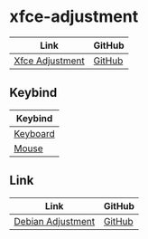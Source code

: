 

# xfce-adjustment

| Link | GitHub |
| ---- | ------ |
| [Xfce Adjustment](https://samwhelp.github.io/xfce-adjustment/) | [GitHub](https://github.com/samwhelp/xfce-adjustment) |




## Keybind

| Keybind |
| --- |
| [Keyboard](https://samwhelp.github.io/xfce-adjustment/read/config/keybind.html) |
| [Mouse](https://samwhelp.github.io/xfce-adjustment/read/config/mousebind.html) |




## Link

| Link | GitHub |
| ---- | ------ |
| [Debian Adjustment](https://samwhelp.github.io/debian-adjustment/) | [GitHub](https://github.com/samwhelp/debian-adjustment) |
